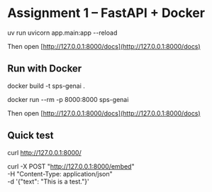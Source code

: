 # Assignment 1 – FastAPI + Docker

uv run uvicorn app.main:app --reload

Then open [http://127.0.0.1:8000/docs](http://127.0.0.1:8000/docs)

## Run with Docker

docker build -t sps-genai .

docker run --rm -p 8000:8000 sps-genai

Then open [http://127.0.0.1:8000/docs](http://127.0.0.1:8000/docs)

## Quick test

curl http://127.0.0.1:8000/

curl -X POST "http://127.0.0.1:8000/embed" \
     -H "Content-Type: application/json" \
     -d '{"text": "This is a test."}'

